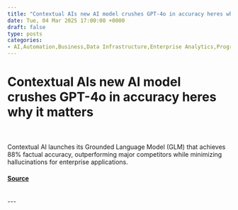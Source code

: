 ```yaml
---
title: "Contextual AIs new AI model crushes GPT-4o in accuracy heres why it matters"
date: Tue, 04 Mar 2025 17:00:00 +0000
draft: false
type: posts
categories: 
- AI,Automation,Business,Data Infrastructure,Enterprise Analytics,Programming & Development,Security,AI for business,AI Hallucinations,AI, ML and Deep Learning,Business Intelligence,category-/News,Contextual,Contextual AI,Conversational AI,Data Management,Data Science,Data Security and Privacy,Douwe Kiela,enterprise ai,Factual accuracy,GLM,Grounded Language Model,NLP,Qualcomm AI,Rag 2.0,retrieval augmented generation,Retrieval-augmented generation,Retrieval-augmented generation (RAG),structured data
---
```

# Contextual AIs new AI model crushes GPT-4o in accuracy heres why it matters

<br/>

<br/>
Contextual AI launches its Grounded Language Model (GLM) that achieves 88% factual accuracy, outperforming major competitors while minimizing hallucinations for enterprise applications.

#### [Source](https://venturebeat.com/ai/contextual-ais-new-ai-model-crushes-gpt-4o-in-accuracy-heres-why-it-matters/)

<br/>
---
